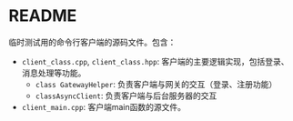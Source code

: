 # README

临时测试用的命令行客户端的源码文件。包含：

- `client_class.cpp`, `client_class.hpp`: 客户端的主要逻辑实现，包括登录、消息处理等功能。
  - `class GatewayHelper`: 负责客户端与网关的交互（登录、注册功能）
  - `classAsyncClient`: 负责客户端与后台服务器的交互
- `client_main.cpp`: 客户端main函数的源文件。
